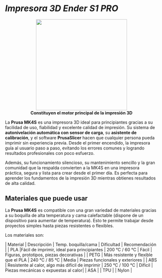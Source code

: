 # ***Impresora 3D Ender S1 PRO***

<p align="center">
  <img src="../imgspr/Prusa.webp" width="300" /><br>
  <b>Constituyen el motor principal de la impresión 3D</b>
</p>

La **Prusa MK4S** es una impresora 3D ideal para principiantes gracias a su facilidad de uso, fiabilidad y excelente calidad de impresión. Su sistema de **autonivelación automática con sensor de carga**, su **asistente de calibración**, y el software **PrusaSlicer** hacen que cualquier persona pueda imprimir sin experiencia previa. Desde el primer encendido, la impresora guía al usuario paso a paso, evitando los errores comunes y logrando resultados profesionales con poco esfuerzo.

Además, su funcionamiento silencioso, su mantenimiento sencillo y la gran comunidad que la respalda convierten a la MK4S en una impresora práctica, segura y lista para crear desde el primer día. Es perfecta para aprender los fundamentos de la impresión 3D mientras obtienes resultados de alta calidad.

## **Materiales que puede usar**

La **Prusa MK4S** es compatible con una gran variedad de materiales gracias a su boquilla de alta temperatura y cama calefactable (dispone de un dispositivo para aumentar de temperatura). Esto te permite trabajar desde proyectos simples hasta piezas resistentes o flexibles.

Los materiales son:

| Material | Descripción | Temp. boquilla/cama | Dificultad | Recomendación |
| PLA |Fácil de imprimir, ideal para principiantes | 200 °C / 60 °C | Fácil | Figuras, prototipos, piezas decorativas |
| PETG | Más resistente y flexible que el PLA | 240 °C / 85 °C | Media | Piezas funcionales y exteriores | 
| ABS | Resistente al calor, algo más difícil de imprimir | 250 °C / 100 °C | Díficil | Piezas mecánicas o expuestas al calor|
| ASA |
| TPU |
| Nylon | 